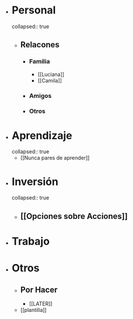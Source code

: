 - # Personal
  collapsed:: true
	- ## Relacones
		- ### Familia
			- [[Luciana]]
			- [[Camila]]
		- ### Amigos
		- ### Otros
- # Aprendizaje
  collapsed:: true
	- [[Nunca pares de aprender]]
- # Inversión
  collapsed:: true
	- ## [[Opciones sobre Acciones]]
- # Trabajo
- # Otros
	- ## Por Hacer
		- [[LATER]]
	- [[plantilla]]
